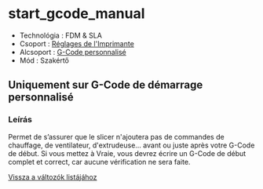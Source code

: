 # start\_gcode\_manual

* Technológia : FDM & SLA
* Csoport : [Réglages de l'Imprimante](../printer_settings/printer_settings.md)
* Alcsoport : [G-Code personnalisé](../printer_settings/printer_settings.md#g-code-personnalisé)
* Mód : Szakértő

## Uniquement sur G-Code de démarrage personnalisé

### Leírás

Permet de s’assurer que le slicer n'ajoutera pas de commandes de chauffage, de ventilateur, d'extrudeuse... avant ou juste après votre G-Code de début. Si vous mettez à Vraie, vous devrez écrire un G-Code de début complet et correct, car aucune vérification ne sera faite.

[Vissza a változók listájához](variable_list.md)

